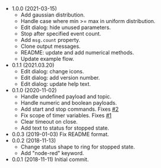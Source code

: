 - 1.0.0 (2021-03-15)
    - Add gaussian distribution.
    - Handle case where min >= max in uniform distribution.
    - Edit dialog: hide unused parameters.
    - Stop after specified event count.
    - Add `msg.count` property.
    - Clone output messages.
    - README: update and add numerical methods.
    - Update example flow.
- 0.1.1 (2021.03.20)
    - Edit dialog: change icons.
    - Edit dialog: add version number.
    - Edit dialog: update help text.
- 0.1.0 (2020-11-02)
    - Handle undefined payload and topic.
    - Handle numeric and boolean payloads.
    - Add start and stop commands. Fixes [#2](https://github.com/drmibell/node-red-contrib-random-event-generator/issues/2)
    - Fix scope of timer variables. Fixes [#1](https://github.com/drmibell/node-red-contrib-random-event-generator/issues/1)
    - Clear timeout on close.
    - Add text to status for stopped state.
- 0.0.3 (2019-01-03) Fix README format.
- 0.0.2 (2018-11-13)
    - Change status shape to ring for stopped state.
    - Add "node-red" keyword.
- 0.0.1 (2018-11-11) Initial commit.
